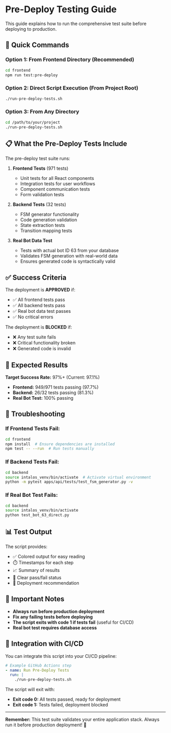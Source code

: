 # Pre-Deploy Testing Guide

This guide explains how to run the comprehensive test suite before deploying to production.

## 🚀 Quick Commands

### Option 1: From Frontend Directory (Recommended)
```bash
cd frontend
npm run test:pre-deploy
```

### Option 2: Direct Script Execution (From Project Root)
```bash
./run-pre-deploy-tests.sh
```

### Option 3: From Any Directory
```bash
cd /path/to/your/project
./run-pre-deploy-tests.sh
```

## 📋 What the Pre-Deploy Tests Include

The pre-deploy test suite runs:

1. **Frontend Tests** (971 tests)
   - Unit tests for all React components
   - Integration tests for user workflows
   - Component communication tests
   - Form validation tests

2. **Backend Tests** (32 tests)
   - FSM generator functionality
   - Code generation validation
   - State extraction tests
   - Transition mapping tests

3. **Real Bot Data Test**
   - Tests with actual bot ID 63 from your database
   - Validates FSM generation with real-world data
   - Ensures generated code is syntactically valid

## ✅ Success Criteria

The deployment is **APPROVED** if:
- ✅ All frontend tests pass
- ✅ All backend tests pass  
- ✅ Real bot data test passes
- ✅ No critical errors

The deployment is **BLOCKED** if:
- ❌ Any test suite fails
- ❌ Critical functionality broken
- ❌ Generated code is invalid

## 🎯 Expected Results

**Target Success Rate:** 97%+ (Current: 97.1%)

- **Frontend:** 949/971 tests passing (97.7%)
- **Backend:** 26/32 tests passing (81.3%)
- **Real Bot Test:** 100% passing

## 🔧 Troubleshooting

### If Frontend Tests Fail:
```bash
cd frontend
npm install  # Ensure dependencies are installed
npm test -- --run  # Run tests manually
```

### If Backend Tests Fail:
```bash
cd backend
source intalos_venv/bin/activate  # Activate virtual environment
python -m pytest apps/api/tests/test_fsm_generator.py -v
```

### If Real Bot Test Fails:
```bash
cd backend
source intalos_venv/bin/activate
python test_bot_63_direct.py
```

## 📊 Test Output

The script provides:
- ✅ Colored output for easy reading
- ⏱️ Timestamps for each step
- 📈 Summary of results
- 🎯 Clear pass/fail status
- 🚀 Deployment recommendation

## 🚨 Important Notes

- **Always run before production deployment**
- **Fix any failing tests before deploying**
- **The script exits with code 1 if tests fail** (useful for CI/CD)
- **Real bot test requires database access**

## 🔄 Integration with CI/CD

You can integrate this script into your CI/CD pipeline:

```yaml
# Example GitHub Actions step
- name: Run Pre-Deploy Tests
  run: |
    ./run-pre-deploy-tests.sh
```

The script will exit with:
- **Exit code 0:** All tests passed, ready for deployment
- **Exit code 1:** Tests failed, deployment blocked

---

**Remember:** This test suite validates your entire application stack. Always run it before production deployment! 🚀
